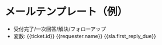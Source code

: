 ﻿# メールテンプレート（例）
- 受付完了/一次回答/解決/フォローアップ
- 変数: {{ticket.id}} {{requester.name}} {{sla.first_reply_due}}
